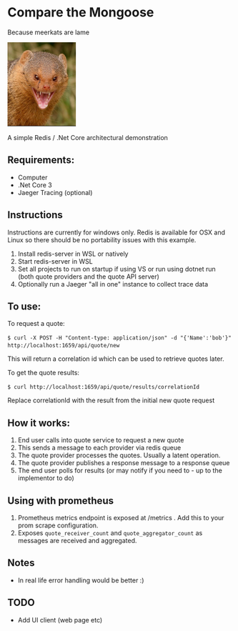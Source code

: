 # Compare the Mongoose 

Because meerkats are lame

![meerkats are lame](images/ctm.png)

A simple Redis / .Net Core architectural demonstration

## Requirements:

* Computer
* .Net Core 3
* Jaeger Tracing (optional)

## Instructions

Instructions are currently for windows only. Redis is available for OSX and Linux so 
there should be no portability issues with this example.

1. Install redis-server in WSL or natively
2. Start redis-server in WSL 
3. Set all projects to run on startup if using VS or run using dotnet run (both quote providers and the quote API server)
4. Optionally run a Jaeger "all in one" instance to collect trace data

## To use:

To request a quote:

`$ curl -X POST -H "Content-type: application/json" -d "{'Name':'bob'}" http://localhost:1659/api/quote/new`

This will return a correlation id which can be used to retrieve quotes later.

To get the quote results:

`$ curl http://localhost:1659/api/quote/results/correlationId`

Replace correlationId with the result from the initial new quote request

## How it works:

1. End user calls into quote service to request a new quote																																										
2. This sends a message to each provider via redis queue
3. The quote provider processes the quotes. Usually a latent operation.
4. The quote provider publishes a response message to a response queue
5. The end user polls for results (or may notify if you need to - up to the implementor to do)

## Using with prometheus

1. Prometheus metrics endpoint is exposed at /metrics . Add this to your prom scrape configuration.
2. Exposes `quote_receiver_count` and `quote_aggregator_count` as messages are received and aggregated.

## Notes

* In real life error handling would be better :)

## TODO

* Add UI client (web page etc)